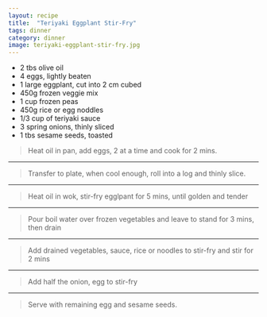 ```yaml
---
layout: recipe
title:  "Teriyaki Eggplant Stir-Fry"
tags: dinner
category: dinner
image: teriyaki-eggplant-stir-fry.jpg
---
```


* 2 tbs olive oil
* 4 eggs, lightly beaten
* 1 large eggplant, cut into 2 cm cubed
* 450g frozen veggie mix
* 1 cup frozen peas
* 450g rice or egg noddles
* 1/3 cup of teriyaki sauce
* 3 spring onions, thinly sliced
* 1 tbs sesame seeds, toasted

> Heat oil in pan, add eggs, 2 at a time and cook for 2 mins. 

---

> Transfer to plate, when cool enough, roll into a log and thinly slice. 

---

> Heat oil in wok, stir-fry egglpant for 5 mins, until golden and tender

---

> Pour boil water over frozen vegetables and leave to stand for 3 mins, then drain

---

> Add drained vegetables, sauce, rice or noodles to stir-fry and stir for 2 mins 

---

> Add half the onion, egg to stir-fry 

---

> Serve with remaining egg and sesame seeds. 

